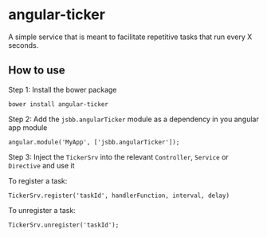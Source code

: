 # angular-ticker

A simple service that is meant to facilitate repetitive tasks that run every X seconds.

## How to use

Step 1: Install the bower package

`bower install angular-ticker`
 
Step 2: Add the `jsbb.angularTicker` module as a dependency in you angular app module

`angular.module('MyApp', ['jsbb.angularTicker']);`
 
Step 3: Inject the `TickerSrv` into the relevant `Controller`, `Service` or `Directive` and use it

To register a task:

`TickerSrv.register('taskId', handlerFunction, interval, delay)` 

To unregister a task:

`TickerSrv.unregister('taskId');`
